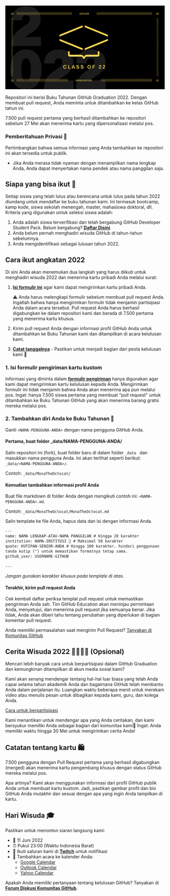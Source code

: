 ![Main Banner](https://github.com/education/GitHubGraduation-2022/raw/main/assets/GHG_Blog_1.jpg)


Repositori ini berisi Buku Tahunan GitHub Graduation 2022. Dengan membuat pull request, Anda meminta untuk ditambahkan ke kelas GitHub tahun ini.

7.500 pull request pertama yang berhasil ditambahkan ke repositori sebelum 27 Mei akan menerima kartu yang dipersonalisasi melalui pos.


### Pemberitahuan Privasi 👀

Pertimbangkan bahwa semua informasi yang Anda tambahkan ke repositori ini akan tersedia untuk publik.

- Jika Anda merasa tidak nyaman dengan menampilkan nama lengkap Anda, Anda dapat menyertakan nama pendek atau nama panggilan saja.


## Siapa yang bisa ikut 📝

Setiap siswa yang telah lulus atau berencana untuk lulus pada tahun 2022 diundang untuk mendaftar ke buku tahunan kami. Ini termasuk bootcamp, kamp kode, siswa sekolah menengah, master, mahasiswa doktoral, dll. Kriteria yang digunakan untuk seleksi siswa adalah:



1. Anda adalah siswa terverifikasi dan telah bergabung GitHub Developer Student Pack. Belum bergabung? **[Daftar Disini](https://education.github.com/discount_requests/student_application?utm_source=2022-06-11-GitHubGraduation)**
2. Anda belum pernah menghadiri wisuda GitHub di tahun-tahun sebelumnya.
3. Anda mengidentifikasi sebagai lulusan tahun 2022.

## Cara ikut angkatan 2022


Di sini Anda akan menemukan dua langkah yang harus diikuti untuk menghadiri wisuda 2022 dan menerima kartu pribadi Anda melalui surat:



1. **[Isi formulir ini](https://airtable.com/shrVMo8ItH4wjsO9f)** agar kami dapat mengirimkan kartu pribadi Anda.

    ️⚠️ ️Anda harus melengkapi formulir sebelum membuat pull request Anda. Ingatlah bahwa hanya mengirimkan formulir tidak menjamin partisipasi Anda dalam acara tersebut. Pull request Anda harus berhasil digabungkan ke dalam repositori kami dan berada di 7.500 pertama yang menerima kartu khusus.

2. Kirim pull request Anda dengan informasi profil GitHub Anda untuk ditambahkan ke Buku Tahunan kami dan ditampilkan di acara kelulusan kami.
3. **[Catat tanggalnya](https://education.github.com/events)** - Pastikan untuk menjadi bagian dari pesta kelulusan kami 🥳

### 1. Isi formulir pengiriman kartu kustom


Informasi yang diminta dalam **[formulir pengiriman](https://airtable.com/shrVMo8ItH4wjsO9f)** hanya digunakan agar kami dapat mengirimkan kartu kelulusan kepada Anda. Mengirimkan formulir ini tidak menjamin bahwa Anda akan menerima apa pun melalui pos. Ingat: hanya 7.500 siswa pertama yang membuat "pull request" untuk ditambahkan ke Buku Tahunan GitHub yang akan menerima barang gratis mereka melalui pos.


### 2. Tambahkan diri Anda ke Buku Tahunan 🏫

Ganti `<NAMA-PENGGUNA-ANDA>` dengan nama pengguna GitHub Anda.


#### Pertama, buat folder _data/NAMA-PENGGUNA-ANDA/

Salin repositori ini (fork), buat folder baru di dalam folder `_data ` dan masukkan nama pengguna Anda. Ini akan terlihat seperti berikut: `_data/<NAMA-PENGGUNA-ANDA>/`.

Contoh: `_data/MonaTheOctocat/`


#### Kemudian tambahkan informasi profil Anda

Buat file markdown di folder Anda dengan mengikuti contoh ini: `<NAMA-PENGGUNA-ANDA>.md`.

Contoh: `_data/MonaTheOctocat/MonaTheOctocat.md`

Salin template ke file Anda, hapus data dan isi dengan informasi Anda.


```
---
name: NAMA LENGKAP-ATAU-NAMA PANGGILAN # Hingga 28 karakter
institution: NAMA-INSTITUSI 🚩 # Maksimal 58 karakter
quote: KUTIPAN-SENIOR-ANDA # Hingga 100 karakter, hindari penggunaan tanda kutip (") untuk memastikan formatnya tetap sama.
github_user: USERNAME-GITHUB

---
```


_Jangan gunakan karakter khusus pada template di atas._

#### Terakhir, kirim pull request Anda

Cek kembali daftar periksa templat pull request untuk memastikan pengiriman Anda sah. Tim GitHub Education akan meninjau permintaan Anda, menyetujui, dan menerima pull request jika semuanya benar. Jika tidak, Anda akan diberi tahu tentang perubahan yang diperlukan di bagian komentar pull request.

Anda memiliki permasalahan saat mengirim Pull Request? [Tanyakan di Komunitas GitHub](https://github.com/orgs/github-community/discussions/categories/github-education)


## Cerita Wisuda 2022 👩‍🏫👨‍🏫 (Opsional)

Mencari lebih banyak cara untuk berpartisipasi dalam GitHub Graduation dan kemungkinan ditampilkan di akun media sosial kami?

Kami akan senang mendengar tentang hal-hal luar biasa yang telah Anda capai selama tahun akademik Anda dan bagaimana GitHub telah membantu Anda dalam perjalanan itu. Luangkan waktu beberapa menit untuk merekam video atau menulis pesan untuk dibagikan kepada kami, guru, dan kolega Anda.


[Cara untuk berpartisipasi](https://drive.google.com/file/d/1AcgUKLXx6WIC5s4eanzOfj8EsiYHARrt/view?usp=sharing)

Kami menantikan untuk mendengar apa yang Anda ceritakan, dan kami bersyukur memiliki Anda sebagai bagian dari komunitas kami💖 Ingat: Anda memiliki waktu hingga 30 Mei untuk mengirimkan cerita Anda!


## Catatan tentang kartu 🛍

7.500 pengguna dengan Pull Request pertama yang berhasil digabungkan (merged) akan menerima kartu pengembang khusus dengan status GitHub mereka melalui pos.

Apa artinya? Kami akan menggunakan informasi dari profil GitHub publik Anda untuk membuat kartu kustom. Jadi, pastikan gambar profil dan bio GitHub Anda mutakhir dan sesuai dengan apa yang ingin Anda tampilkan di kartu.


## Hari Wisuda 🎓

Pastikan untuk menonton siaran langsung kami:

* 📆 11 Juni 2022
* ⏰ Pukul 23:00 (Waktu Indonesia Barat)
* 📍 Ikuti saluran kami di **[Twitch](https://twitch.tv/githubeducation)** untuk notifikasi
* 📎 Tambahkan acara ke kalender Anda:
    * [Google Calendar](https://calendar.google.com/calendar/render?action=TEMPLATE&dates=20220611T160000Z%2F20220611T180000Z&details=&location=https%3A%2F%2Fwww.twitch.tv%2Fgithubeducation&text=%F0%9F%8E%89%F0%9F%8E%8A%20GitHub%20Graduation%202022%20%F0%9F%8E%89%F0%9F%8E%8A)
    * [Outlook Calendar](https://outlook.live.com/calendar/0/deeplink/compose?allday=false&body=&enddt=2022-06-11T18%3A00%3A00%2B00%3A00&location=https%3A%2F%2Fwww.twitch.tv%2Fgithubeducation&path=%2Fcalendar%2Faction%2Fcompose&rru=addevent&startdt=2022-06-11T16%3A00%3A00%2B00%3A00&subject=%F0%9F%8E%89%F0%9F%8E%8A%20GitHub%20Graduation%202022%20%F0%9F%8E%89%F0%9F%8E%8A)
    * [Yahoo Calendar](https://calendar.yahoo.com/?desc=&dur=&et=20220611T180000Z&in_loc=https%3A%2F%2Fwww.twitch.tv%2Fgithubeducation&st=20220611T160000Z&title=%F0%9F%8E%89%F0%9F%8E%8A%20GitHub%20Graduation%202022%20%F0%9F%8E%89%F0%9F%8E%8A&v=60)


Apakah Anda memiliki pertanyaan tentang kelulusan GitHub? Tanyakan di **[Forum Diskusi Komunitas GitHub](https://github.com/orgs/github-community/discussions/categories/github-education)**.
